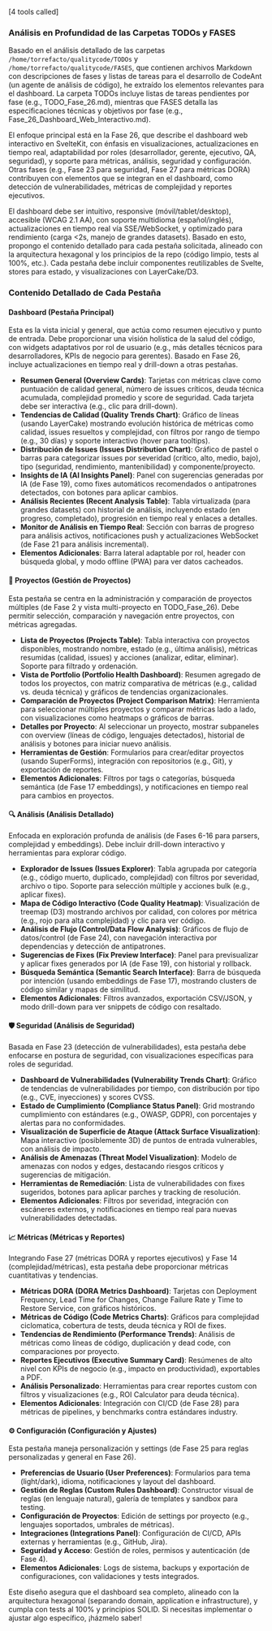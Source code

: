 [4 tools called]

### Análisis en Profundidad de las Carpetas TODOs y FASES

Basado en el análisis detallado de las carpetas `/home/torrefacto/qualitycode/TODOs` y `/home/torrefacto/qualitycode/FASES`, que contienen archivos Markdown con descripciones de fases y listas de tareas para el desarrollo de CodeAnt (un agente de análisis de código), he extraído los elementos relevantes para el dashboard. La carpeta TODOs incluye listas de tareas pendientes por fase (e.g., TODO_Fase_26.md), mientras que FASES detalla las especificaciones técnicas y objetivos por fase (e.g., Fase_26_Dashboard_Web_Interactivo.md).

El enfoque principal está en la Fase 26, que describe el dashboard web interactivo en SvelteKit, con énfasis en visualizaciones, actualizaciones en tiempo real, adaptabilidad por roles (desarrollador, gerente, ejecutivo, QA, seguridad), y soporte para métricas, análisis, seguridad y configuración. Otras fases (e.g., Fase 23 para seguridad, Fase 27 para métricas DORA) contribuyen con elementos que se integran en el dashboard, como detección de vulnerabilidades, métricas de complejidad y reportes ejecutivos.

El dashboard debe ser intuitivo, responsive (móvil/tablet/desktop), accesible (WCAG 2.1 AA), con soporte multidioma (español/inglés), actualizaciones en tiempo real vía SSE/WebSocket, y optimizado para rendimiento (carga <2s, manejo de grandes datasets). Basado en esto, propongo el contenido detallado para cada pestaña solicitada, alineado con la arquitectura hexagonal y los principios de la repo (código limpio, tests al 100%, etc.). Cada pestaña debe incluir componentes reutilizables de Svelte, stores para estado, y visualizaciones con LayerCake/D3.

### Contenido Detallado de Cada Pestaña

#### Dashboard (Pestaña Principal)
Esta es la vista inicial y general, que actúa como resumen ejecutivo y punto de entrada. Debe proporcionar una visión holística de la salud del código, con widgets adaptativos por rol de usuario (e.g., más detalles técnicos para desarrolladores, KPIs de negocio para gerentes). Basado en Fase 26, incluye actualizaciones en tiempo real y drill-down a otras pestañas.

- **Resumen General (Overview Cards)**: Tarjetas con métricas clave como puntuación de calidad general, número de issues críticos, deuda técnica acumulada, complejidad promedio y score de seguridad. Cada tarjeta debe ser interactiva (e.g., clic para drill-down).
- **Tendencias de Calidad (Quality Trends Chart)**: Gráfico de líneas (usando LayerCake) mostrando evolución histórica de métricas como calidad, issues resueltos y complejidad, con filtros por rango de tiempo (e.g., 30 días) y soporte interactivo (hover para tooltips).
- **Distribución de Issues (Issues Distribution Chart)**: Gráfico de pastel o barras para categorizar issues por severidad (crítico, alto, medio, bajo), tipo (seguridad, rendimiento, mantenibilidad) y componente/proyecto.
- **Insights de IA (AI Insights Panel)**: Panel con sugerencias generadas por IA (de Fase 19), como fixes automáticos recomendados o antipatrones detectados, con botones para aplicar cambios.
- **Análisis Recientes (Recent Analysis Table)**: Tabla virtualizada (para grandes datasets) con historial de análisis, incluyendo estado (en progreso, completado), progresión en tiempo real y enlaces a detalles.
- **Monitor de Análisis en Tiempo Real**: Sección con barras de progreso para análisis activos, notificaciones push y actualizaciones WebSocket (de Fase 21 para análisis incremental).
- **Elementos Adicionales**: Barra lateral adaptable por rol, header con búsqueda global, y modo offline (PWA) para ver datos cacheados.

#### 📁 Proyectos (Gestión de Proyectos)
Esta pestaña se centra en la administración y comparación de proyectos múltiples (de Fase 2 y vista multi-proyecto en TODO_Fase_26). Debe permitir selección, comparación y navegación entre proyectos, con métricas agregadas.

- **Lista de Proyectos (Projects Table)**: Tabla interactiva con proyectos disponibles, mostrando nombre, estado (e.g., última análisis), métricas resumidas (calidad, issues) y acciones (analizar, editar, eliminar). Soporte para filtrado y ordenación.
- **Vista de Portfolio (Portfolio Health Dashboard)**: Resumen agregado de todos los proyectos, con matriz comparativa de métricas (e.g., calidad vs. deuda técnica) y gráficos de tendencias organizacionales.
- **Comparación de Proyectos (Project Comparison Matrix)**: Herramienta para seleccionar múltiples proyectos y comparar métricas lado a lado, con visualizaciones como heatmaps o gráficos de barras.
- **Detalles por Proyecto**: Al seleccionar un proyecto, mostrar subpaneles con overview (líneas de código, lenguajes detectados), historial de análisis y botones para iniciar nuevo análisis.
- **Herramientas de Gestión**: Formularios para crear/editar proyectos (usando SuperForms), integración con repositorios (e.g., Git), y exportación de reportes.
- **Elementos Adicionales**: Filtros por tags o categorías, búsqueda semántica (de Fase 17 embeddings), y notificaciones en tiempo real para cambios en proyectos.

#### 🔍 Análisis (Análisis Detallado)
Enfocada en exploración profunda de análisis (de Fases 6-16 para parsers, complejidad y embeddings). Debe incluir drill-down interactivo y herramientas para explorar código.

- **Explorador de Issues (Issues Explorer)**: Tabla agrupada por categoría (e.g., código muerto, duplicado, complejidad) con filtros por severidad, archivo o tipo. Soporte para selección múltiple y acciones bulk (e.g., aplicar fixes).
- **Mapa de Código Interactivo (Code Quality Heatmap)**: Visualización de treemap (D3) mostrando archivos por calidad, con colores por métrica (e.g., rojo para alta complejidad) y clic para ver código.
- **Análisis de Flujo (Control/Data Flow Analysis)**: Gráficos de flujo de datos/control (de Fase 24), con navegación interactiva por dependencias y detección de antipatrones.
- **Sugerencias de Fixes (Fix Preview Interface)**: Panel para previsualizar y aplicar fixes generados por IA (de Fase 19), con historial y rollback.
- **Búsqueda Semántica (Semantic Search Interface)**: Barra de búsqueda por intención (usando embeddings de Fase 17), mostrando clusters de código similar y mapas de similitud.
- **Elementos Adicionales**: Filtros avanzados, exportación CSV/JSON, y modo drill-down para ver snippets de código con resaltado.

#### 🛡️ Seguridad (Análisis de Seguridad)
Basada en Fase 23 (detección de vulnerabilidades), esta pestaña debe enfocarse en postura de seguridad, con visualizaciones específicas para roles de seguridad.

- **Dashboard de Vulnerabilidades (Vulnerability Trends Chart)**: Gráfico de tendencias de vulnerabilidades por tiempo, con distribución por tipo (e.g., CVE, inyecciones) y scores CVSS.
- **Estado de Cumplimiento (Compliance Status Panel)**: Grid mostrando cumplimiento con estándares (e.g., OWASP, GDPR), con porcentajes y alertas para no conformidades.
- **Visualización de Superficie de Ataque (Attack Surface Visualization)**: Mapa interactivo (posiblemente 3D) de puntos de entrada vulnerables, con análisis de impacto.
- **Análisis de Amenazas (Threat Model Visualization)**: Modelo de amenazas con nodos y edges, destacando riesgos críticos y sugerencias de mitigación.
- **Herramientas de Remediación**: Lista de vulnerabilidades con fixes sugeridos, botones para aplicar parches y tracking de resolución.
- **Elementos Adicionales**: Filtros por severidad, integración con escáneres externos, y notificaciones en tiempo real para nuevas vulnerabilidades detectadas.

#### 📈 Métricas (Métricas y Reportes)
Integrando Fase 27 (métricas DORA y reportes ejecutivos) y Fase 14 (complejidad/métricas), esta pestaña debe proporcionar métricas cuantitativas y tendencias.

- **Métricas DORA (DORA Metrics Dashboard)**: Tarjetas con Deployment Frequency, Lead Time for Changes, Change Failure Rate y Time to Restore Service, con gráficos históricos.
- **Métricas de Código (Code Metrics Charts)**: Gráficos para complejidad ciclomatica, cobertura de tests, deuda técnica y ROI de fixes.
- **Tendencias de Rendimiento (Performance Trends)**: Análisis de métricas como líneas de código, duplicación y dead code, con comparaciones por proyecto.
- **Reportes Ejecutivos (Executive Summary Card)**: Resúmenes de alto nivel con KPIs de negocio (e.g., impacto en productividad), exportables a PDF.
- **Análisis Personalizado**: Herramientas para crear reportes custom con filtros y visualizaciones (e.g., ROI Calculator para deuda técnica).
- **Elementos Adicionales**: Integración con CI/CD (de Fase 28) para métricas de pipelines, y benchmarks contra estándares industry.

#### ⚙️ Configuración (Configuración y Ajustes)
Esta pestaña maneja personalización y settings (de Fase 25 para reglas personalizadas y general en Fase 26).

- **Preferencias de Usuario (User Preferences)**: Formularios para tema (light/dark), idioma, notificaciones y layout del dashboard.
- **Gestión de Reglas (Custom Rules Dashboard)**: Constructor visual de reglas (en lenguaje natural), galería de templates y sandbox para testing.
- **Configuración de Proyectos**: Edición de settings por proyecto (e.g., lenguajes soportados, umbrales de métricas).
- **Integraciones (Integrations Panel)**: Configuración de CI/CD, APIs externas y herramientas (e.g., GitHub, Jira).
- **Seguridad y Acceso**: Gestión de roles, permisos y autenticación (de Fase 4).
- **Elementos Adicionales**: Logs de sistema, backups y exportación de configuraciones, con validaciones y tests integrados.

Este diseño asegura que el dashboard sea completo, alineado con la arquitectura hexagonal (separando domain, application e infrastructure), y cumpla con tests al 100% y principios SOLID. Si necesitas implementar o ajustar algo específico, ¡házmelo saber!